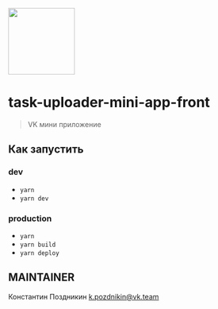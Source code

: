 [<img width="134" src="https://vk.com/images/apps/mini_apps/vk_mini_apps_logo.svg">](https://vk.com/services)

# task-uploader-mini-app-front

> VK мини приложение 

## Как запустить

### dev

- `yarn`
- `yarn dev`

### production

- `yarn`
- `yarn build`
- `yarn deploy`

## MAINTAINER
Константин Поздникин k.pozdnikin@vk.team